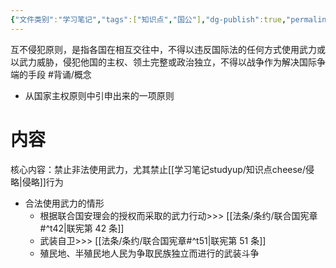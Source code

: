 ```yaml
---
{"文件类别":"学习笔记","tags":["知识点","国公"],"dg-publish":true,"permalink":"/学习笔记studyup/知识点cheese/互不侵犯原则/","dgPassFrontmatter":true,"created":"2024-09-25T20:08:36.126+08:00","updated":"2024-10-25T12:12:46.367+08:00"}
---
```


互不侵犯原则，是指各国在相互交往中，不得以违反国际法的任何方式使用武力或以武力威胁，侵犯他国的主权、领土完整或政治独立，不得以战争作为解决国际争端的手段 #背诵/概念 
- 从国家主权原则中引申出来的一项原则
# 内容
核心内容：禁止非法使用武力，尤其禁止[[学习笔记studyup/知识点cheese/侵略\|侵略]]行为
- 合法使用武力的情形
	- 根据联合国安理会的授权而采取的武力行动>>> [[法条/条约/联合国宪章#^t42\|联宪第 42 条]]
	- 武装自卫>>> [[法条/条约/联合国宪章#^t51\|联宪第 51 条]]
	- 殖民地、半殖民地人民为争取民族独立而进行的武装斗争